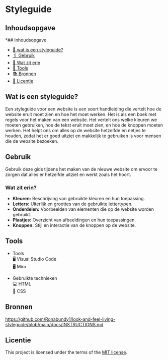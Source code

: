 # Styleguide


## Inhoudsopgave

  *## Inhoudsopgave
  * [📝 wat is een styleguide?](#beschrijving)  
  * [🖇 Gebruik](#gebruik)  
  * [🔖 Wat zit erin](#Content)
  * [🔖 Tools](#resources) 
  * [📚 Bronnen](#bronnen)  
  * [👾 Licentie](#licentie)

 ## Wat is een styleguide?
 Een styleguide voor een website is een soort handleiding die vertelt hoe de website eruit moet zien en hoe het moet werken. Het is als een boek met regels voor het maken van een website. Het vertelt ons 
 welke kleuren we moeten gebruiken, hoe de tekst eruit moet zien, en hoe de knoppen moeten werken. Het helpt ons om alles op de website hetzelfde en netjes te houden, zodat het er goed uitziet en makkelijk 
 te gebruiken is voor mensen die de website bezoeken.

 ## Gebruik
 Gebruik deze gids tijdens het maken van de nieuwe website om ervoor te zorgen dat alles er hetzelfde uitziet en werkt zoals het hoort.

### Wat zit erin?

- **Kleuren:** Beschrijving van gebruikte kleuren en hun toepassing.
- **Letters:** Uiterlijk en groottes van de gebruikte lettertypen.
- **Onderdelen:** Voorbeelden van elementen die op de website worden gebruikt.
- **Plaatjes:** Overzicht van afbeeldingen en hun toepassingen.
- **Knoppen:** Stijl en interactie van de knoppen op de website.

  
## Tools

* Tools  
🖥️ Visual Studio Code  
🖥️ Miro

* Gebruikte technieken  
💻 HTML  
🎨 CSS

## Bronnen
https://github.com/Ronabundy1/look-and-feel-living-styleguide/blob/main/docs/INSTRUCTIONS.md

## Licentie

This project is licensed under the terms of the [MIT license](./LICENSE).

  

 
 
